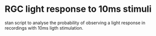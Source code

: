 # RGC light response to 10ms stimuli

stan script to analyse the probability of observing a light response in recordings with 10ms ligth stimulation. 
